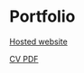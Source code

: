 # Portfolio

[Hosted website](https://grachet.github.io/)

[CV PDF](https://grachet.github.io/documents/public/rachet_guillaume_resume.pdf)
